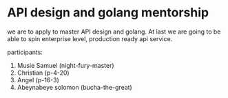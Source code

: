 # API design and golang mentorship 

we are to apply to master API design and golang. At last we are going to be able to spin 
enterprise level, production ready api service.  


participants: 

1. Musie Samuel (night-fury-master)
2. Christian (p-4-20)
3. Angel (p-16-3)
4. Abeynabeye solomon (bucha-the-great)

